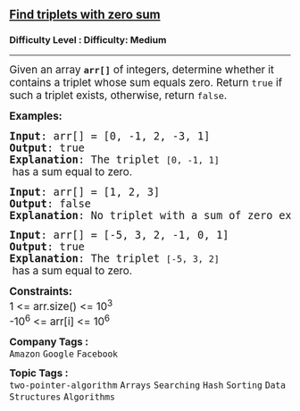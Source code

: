 <h2><a href="https://www.geeksforgeeks.org/problems/find-triplets-with-zero-sum/1?page=1&difficulty=Medium&status=unsolved&sortBy=submissions">Find triplets with zero sum</a></h2><h3>Difficulty Level : Difficulty: Medium</h3><hr><div class="problems_problem_content__Xm_eO"><p><span style="font-size: 14pt;">Given an array <code><strong>arr[]</strong></code> of&nbsp;integers, determine whether it contains a triplet whose sum equals zero. Return <code>true</code> if such a triplet exists, otherwise, return <code>false</code>.</span></p>
<p><span style="font-size: 14pt;"><strong>Examples:</strong></span></p>
<pre><span style="font-size: 14pt;"><strong>Input</strong>: arr[] = [0, -1, 2, -3, 1]<br><strong>Output</strong>: true
<strong>Explanation</strong>: The triplet <code>[0, -1, 1]</code><span style="font-family: -apple-system, BlinkMacSystemFont, 'Segoe UI', Roboto, Oxygen, Ubuntu, Cantarell, 'Open Sans', 'Helvetica Neue', sans-serif;"> has a sum equal to zero.</span></span></pre>
<pre><span style="font-size: 14pt;"><strong>Input</strong>: arr[] = [1, 2, 3]<br><strong>Output</strong>: false
<strong>Explanation</strong>: No triplet with a sum of zero exists.</span></pre>
<pre><span style="font-size: 14pt;"><strong>Input</strong>: arr[] = [-5, 3, 2, -1, 0, 1]<br><strong>Output</strong>: true
<strong>Explanation</strong>: The triplet <code>[-5, 3, 2]</code><span style="font-family: -apple-system, BlinkMacSystemFont, 'Segoe UI', Roboto, Oxygen, Ubuntu, Cantarell, 'Open Sans', 'Helvetica Neue', sans-serif;"> has a sum equal to zero.</span></span></pre>
<p><span style="font-size: 14pt;"><strong>Constraints</strong><strong>:</strong><br>1 &lt;= arr.size() &lt;= 10<sup>3</sup></span><br><span style="font-size: 14pt;">-10<sup>6</sup> &lt;= arr[i] &lt;= 10<sup>6</sup></span></p></div><p><span style=font-size:18px><strong>Company Tags : </strong><br><code>Amazon</code>&nbsp;<code>Google</code>&nbsp;<code>Facebook</code>&nbsp;<br><p><span style=font-size:18px><strong>Topic Tags : </strong><br><code>two-pointer-algorithm</code>&nbsp;<code>Arrays</code>&nbsp;<code>Searching</code>&nbsp;<code>Hash</code>&nbsp;<code>Sorting</code>&nbsp;<code>Data Structures</code>&nbsp;<code>Algorithms</code>&nbsp;